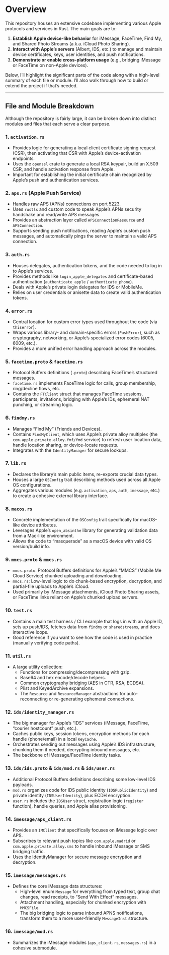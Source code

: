 # Overview

This repository houses an extensive codebase implementing various Apple protocols and services in Rust. The main goals are to:
1. **Establish Apple device-like behavior** for iMessage, FaceTime, Find My, and Shared Photo Streams (a.k.a. iCloud Photo Sharing).
2. **Interact with Apple’s servers** (Albert, IDS, etc.) to manage and maintain device certificates, keys, user identities, and push notifications.
3. **Demonstrate or enable cross-platform usage** (e.g., bridging iMessage or FaceTime on non-Apple devices).

Below, I’ll highlight the significant parts of the code along with a high-level summary of each file or module. I’ll also walk through how to build or extend the project if that’s needed.

---

## File and Module Breakdown

Although the repository is fairly large, it can be broken down into distinct modules and files that each serve a clear purpose.

### 1. `activation.rs`
- Provides logic for generating a local client certificate signing request (CSR), then activating that CSR with Apple’s device-activation endpoints.
- Uses the `openssl` crate to generate a local RSA keypair, build an X.509 CSR, and handle activation response from Apple.
- Important for establishing the initial certificate chain recognized by Apple’s push and authentication services.

### 2. `aps.rs` (Apple Push Service)
- Handles raw APS (APNs) connections on port 5223.
- Uses `rustls` and custom code to speak Apple’s APNs security handshake and read/write APS messages.
- Provides an abstraction layer called `APSConnectionResource` and `APSConnection`.  
- Supports sending push notifications, reading Apple’s custom push messages, and automatically pings the server to maintain a valid APS connection.

### 3. `auth.rs`
- Houses delegates, authentication tokens, and the code needed to log in to Apple’s services.  
- Provides methods like `login_apple_delegates` and certificate-based authentication (`authenticate_apple` / `authenticate_phone`).
- Deals with Apple’s private login delegates for IDS or MobileMe.
- Relies on user credentials or anisette data to create valid authentication tokens.

### 4. `error.rs`
- Central location for custom error types used throughout the code (via `thiserror`).
- Wraps various library- and domain-specific errors (`PushError`), such as cryptography, networking, or Apple’s specialized error codes (6005, 6009, etc.).
- Provides a more unified error handling approach across the modules.

### 5. `facetime.proto` & `facetime.rs`
- Protocol Buffers definitions (`.proto`) describing FaceTime’s structured messages.  
- `facetime.rs` implements FaceTime logic for calls, group membership, ring/decline flows, etc.  
- Contains the `FTClient` struct that manages FaceTime sessions, participants, invitations, bridging with Apple’s IDs, ephemeral NAT punching, or streaming logic.

### 6. `findmy.rs`
- Manages “Find My” (Friends and Devices).  
- Contains `FindMyClient`, which uses Apple’s private alloy multiplex (the `com.apple.private.alloy.fmf/fmd` service) to refresh user location data, handle location sharing, or device-locate requests.  
- Integrates with the `IdentityManager` for secure lookups.

### 7. `lib.rs`
- Declares the library’s main public items, re-exports crucial data types.  
- Houses a large `OSConfig` trait describing methods used across all Apple OS configurations.  
- Aggregates various modules (e.g. `activation`, `aps`, `auth`, `imessage`, etc.) to create a cohesive external library interface.

### 8. `macos.rs`
- Concrete implementation of the `OSConfig` trait specifically for macOS-like device attributes.  
- Leverages Apple’s `open_absinthe` library for generating validation data from a Mac-like environment.  
- Allows the code to “masquerade” as a macOS device with valid OS version/build info.

### 9. `mmcs.proto` & `mmcs.rs`
- `mmcs.proto`: Protocol Buffers definitions for Apple’s “MMCS” (Mobile Me Cloud Service) chunked uploading and downloading.  
- `mmcs.rs`: Low-level logic to do chunk-based encryption, decryption, and partial-file uploads to Apple’s iCloud.  
- Used primarily by iMessage attachments, iCloud Photo Sharing assets, or FaceTime links reliant on Apple’s chunked upload servers.

### 10. `test.rs`
- Contains a main test harness / CLI example that logs in with an Apple ID, sets up push/IDS, fetches data from `findmy` or `sharedstreams`, and does interactive loops.  
- Good reference if you want to see how the code is used in practice (manually verifying code paths).

### 11. `util.rs`
- A large utility collection:  
  - Functions for compressing/decompressing with gzip.  
  - Base64 and hex encode/decode helpers.  
  - Common cryptography bridging (AES in CTR, RSA, ECDSA).  
  - Plist and KeyedArchive expansions.  
  - The `Resource` and `ResourceManager` abstractions for auto-reconnecting or re-generating ephemeral connections.

### 12. `ids/identity_manager.rs`
- The big manager for Apple’s “IDS” services (iMessage, FaceTime, “courier hostcount” push, etc.).  
- Caches public keys, session tokens, encryption methods for each handle (phone/email) in a local `KeyCache`.  
- Orchestrates sending out messages using Apple’s IDS infrastructure, chunking them if needed, decrypting inbound messages, etc.  
- The backbone of iMessage/FaceTime identity tasks.

### 13. `ids/ids.proto` & `ids/mod.rs` & `ids/user.rs`
- Additional Protocol Buffers definitions describing some low-level IDS payloads.  
- `mod.rs` organizes code for IDS public identity (`IDSPublicIdentity`) and private identity (`IDSUserIdentity`), plus ECDH encryption.  
- `user.rs` includes the `IDSUser` struct, registration logic (`register` function), handle queries, and Apple alias provisioning.

### 14. `imessage/aps_client.rs`
- Provides an `IMClient` that specifically focuses on iMessage logic over APS.  
- Subscribes to relevant push topics like `com.apple.madrid` or `com.apple.private.alloy.sms` to handle inbound iMessage or SMS bridging traffic.  
- Uses the IdentityManager for secure message encryption and decryption.

### 15. `imessage/messages.rs`
- Defines the core iMessage data structures:
  - High-level enum `Message` for everything from typed text, group chat changes, read receipts, to “Send With Effect” messages.  
  - Attachment handling, especially for chunked encryption with `MMCSFile`.  
  - The big bridging logic to parse inbound APNS notifications, transform them to a more user-friendly `MessageInst` structure.

### 16. `imessage/mod.rs`
- Summarizes the iMessage modules (`aps_client.rs`, `messages.rs`) in a cohesive submodule.
   
